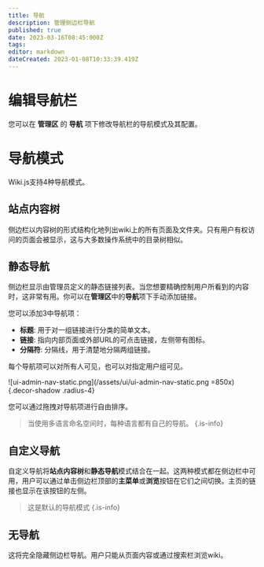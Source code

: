 ```yaml
---
title: 导航
description: 管理侧边栏导航
published: true
date: 2023-03-16T08:45:000Z
tags: 
editor: markdown
dateCreated: 2023-01-08T10:33:39.419Z
---
```


# 编辑导航栏

您可以在 **管理区** 的 **导航** 项下修改导航栏的导航模式及其配置。

# 导航模式

Wiki.js支持4种导航模式。

## 站点内容树

侧边栏以内容树的形式结构化地列出wiki上的所有页面及文件夹。只有用户有权访问的页面会被显示，这与大多数操作系统中的目录树相似。

## 静态导航

侧边栏显示由管理员定义的静态链接列表。当您想要精确控制用户所看到的内容时，这非常有用。你可以在**管理区**中的**导航**项下手动添加链接。

您可以添加3中导航项：
- **标题**: 用于对一组链接进行分类的简单文本。
- **链接**: 指向内部页面或外部URL的可点击链接，左侧带有图标。
- **分隔符**: 分隔线，用于清楚地分隔两组链接。

每个导航项可以对所有人可见，也可以对指定用户组可见。

![ui-admin-nav-static.png](/assets/ui/ui-admin-nav-static.png =850x){.decor-shadow .radius-4}

您可以通过拖拽对导航项进行自由排序。

> 当使用多语言命名空间时，每种语言都有自己的导航。
{.is-info}

## 自定义导航

自定义导航将**站点内容树**和**静态导航**模式结合在一起。这两种模式都在侧边栏中可用，用户可以通过单击侧边栏顶部的**主菜单**或**浏览**按钮在它们之间切换。主页的链接也显示在该按钮的左侧。

> 这是默认的导航模式
{.is-info}

## 无导航

这将完全隐藏侧边栏导航。用户只能从页面内容或通过搜索栏浏览wiki。
